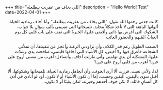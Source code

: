 +++
title="اللي يخاف من عفريت بيطلعله"
description = "Hello World! Test"
date=2022-04-01
+++


<div dir="rtl">

كانت جدتي رحمها الله تقول: "اللي يخاف من عفريت بيطلعله"
وأنا أخاف رمادية الحياة، ألوانها الباهتة التي لا تأخذ شكلاً محايد، تلميحاتها التي تصيبني بألف سؤالٍ بلا جواب، الشكوك التي أقرض بها ذاتي وأقضي عليها، الحيرةُ التي تقف على باب قلبي كل يوم. الغيابُ المُبهم والحضور الغائب

الصمت الطويل رغم قدر الكلام، وأن تراودني الرغبة وأعجز عن تنفيذها، أن تملأني الشجاعة فأغرق فيها ولا أفيض، كل الأشياء التي أخافها قابلتني، صافحت يدي وشدّت عليها، المشكلة أن يدي تؤلمني وأني مازلت أخاف، وأتساءل: أهرب من نفسي أروح على فين؟ أهرب من قلبي أروح على فين؟

لذا، ولأني تعبت، قررت ألا أرى الخوف، وأن أتجاهل رمادية الحياة، تلميحاتها وشكوكها، ألا أقبل سوى باليقين، اليقين وحسب، إما أن تكون الأشياء أو لا تكون، أود لو أنادي في أذن كل أنسانٍ قائلة: لا تكن خوف أحدهم وحيرته، لتكن يقينًا أو لا تكون..



</div>
